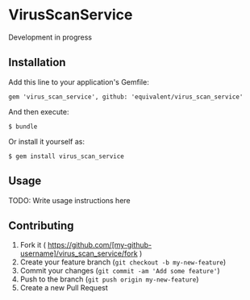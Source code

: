 # VirusScanService

Development in progress


## Installation

Add this line to your application's Gemfile:

    gem 'virus_scan_service', github: 'equivalent/virus_scan_service'

And then execute:

    $ bundle

Or install it yourself as:

    $ gem install virus_scan_service

## Usage

TODO: Write usage instructions here

## Contributing

1. Fork it ( https://github.com/[my-github-username]/virus_scan_service/fork )
2. Create your feature branch (`git checkout -b my-new-feature`)
3. Commit your changes (`git commit -am 'Add some feature'`)
4. Push to the branch (`git push origin my-new-feature`)
5. Create a new Pull Request
